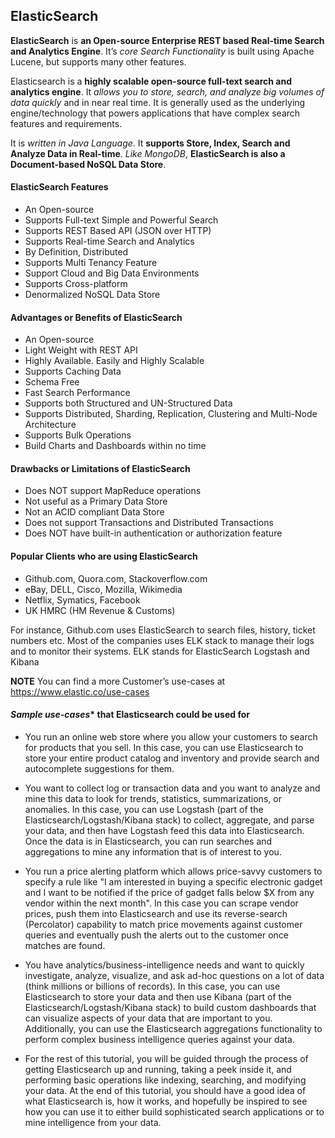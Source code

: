 ## ElasticSearch
**ElasticSearch** is **an Open-source Enterprise REST based Real-time Search and Analytics Engine**. It’s *core Search Functionality* is built using Apache Lucene, but supports many other features.

Elasticsearch is a **highly scalable open-source full-text search and analytics engine**. It *allows you to store, search, and analyze big volumes of data quickly* and in near real time. It is generally used as the underlying engine/technology that powers applications that have complex search features and requirements.

It is *written in Java Language*. It **supports Store, Index, Search and Analyze Data in Real-time**. *Like MongoDB*, **ElasticSearch is also a Document-based NoSQL Data Store**.

#### ElasticSearch Features
- An Open-source
- Supports Full-text Simple and Powerful Search
- Supports REST Based API (JSON over HTTP)
- Supports Real-time Search and Analytics
- By Definition, Distributed
- Supports Multi Tenancy Feature
- Support Cloud and Big Data Environments
- Supports Cross-platform
- Denormalized NoSQL Data Store

#### Advantages or Benefits of ElasticSearch
- An Open-source
- Light Weight with REST API
- Highly Available. Easily and Highly Scalable
- Supports Caching Data
- Schema Free
- Fast Search Performance
- Supports both Structured and UN-Structured Data
- Supports Distributed, Sharding, Replication, Clustering and Multi-Node Architecture
- Supports Bulk Operations
- Build Charts and Dashboards within no time

#### Drawbacks or Limitations of ElasticSearch
- Does NOT support MapReduce operations
- Not useful as a Primary Data Store
- Not an ACID compliant Data Store
- Does not support Transactions and Distributed Transactions
- Does NOT have built-in authentication or authorization feature

#### Popular Clients who are using ElasticSearch
- Github.com, Quora.com, Stackoverflow.com
- eBay, DELL, Cisco, Mozilla, Wikimedia
- Netflix, Symatics, Facebook
- UK HMRC (HM Revenue & Customs)

For instance, Github.com uses ElasticSearch to search files, history, ticket numbers etc. Most of the companies uses ELK stack to manage their logs and to monitor their systems. ELK stands for ElasticSearch Logstash and Kibana

**NOTE** You can find a more Customer’s use-cases at https://www.elastic.co/use-cases

#### *Sample use-cases** that Elasticsearch could be used for
- You run an online web store where you allow your customers to search for products that you sell. In this case, you can use Elasticsearch to store your entire product catalog and inventory and provide search and autocomplete suggestions for them.

- You want to collect log or transaction data and you want to analyze and mine this data to look for trends, statistics, summarizations, or anomalies. In this case, you can use Logstash (part of the Elasticsearch/Logstash/Kibana stack) to collect, aggregate, and parse your data, and then have Logstash feed this data into Elasticsearch. Once the data is in Elasticsearch, you can run searches and aggregations to mine any information that is of interest to you.

- You run a price alerting platform which allows price-savvy customers to specify a rule like "I am interested in buying a specific electronic gadget and I want to be notified if the price of gadget falls below $X from any vendor within the next month". In this case you can scrape vendor prices, push them into Elasticsearch and use its reverse-search (Percolator) capability to match price movements against customer queries and eventually push the alerts out to the customer once matches are found.
- You have analytics/business-intelligence needs and want to quickly investigate, analyze, visualize, and ask ad-hoc questions on a lot of data (think millions or billions of records). In this case, you can use Elasticsearch to store your data and then use Kibana (part of the Elasticsearch/Logstash/Kibana stack) to build custom dashboards that can visualize aspects of your data that are important to you. Additionally, you can use the Elasticsearch aggregations functionality to perform complex business intelligence queries against your data.
- For the rest of this tutorial, you will be guided through the process of getting Elasticsearch up and running, taking a peek inside it, and performing basic operations like indexing, searching, and modifying your data. At the end of this tutorial, you should have a good idea of what Elasticsearch is, how it works, and hopefully be inspired to see how you can use it to either build sophisticated search applications or to mine intelligence from your data.


